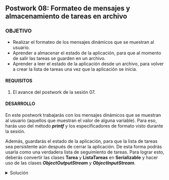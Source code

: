 ## Postwork 08: Formateo de mensajes y almacenamiento de tareas en archivo

### OBJETIVO

- Realizar el formateo de los mensajes dinámicos que se muestran al usuario.
- Aprender a almacenar el estado de la aplicación, para que al momento de salir las tareas se guarden en un archivo.
- Aprender a leer el estado de la aplicación desde un archivo, para volver a crear la lista de tareas una vez que la aplicación se inicia.

#### REQUISITOS

1. El avance del postwork de la sesión 07.


#### DESARROLLO

En este postwork trabajarás con los mensajes dinámicos que se muestran al usuario (aquellos que muestran el valor de alguna variable). Para eso, harás uso del método ***printf*** y los especificadores de formato visto durante la sesión. 

Además, guardarás el estado de la aplicación, para que la lista de tareas sea persistente aún después de cerrar la aplicación. De esta forma podrás usarla como una verdadera lista de seguimiento de tareas. Para lograr esto, deberás convertir las clases **Tarea** y **ListaTareas** en **Serializable** y hacer uso de las clases ***ObjectOutputStream*** y ***ObjectInputStream***.

<details>
        <summary>Solución</summary>

1. En la clase **ListaTareasMain**, justo después de leer la opción seleccionada por el usuario, se muestra la opción seleccionada. El primer cambio será modificar la instrucción **println** por **printf** y usar el especificador de formato para mostrar números enteros. Cambia la siguiente instrucción:
```java
        System.out.println("\n\nLa opción seleccionada es: " + opcionSeleccionada);
```

por:
```java
        System.out.printf("%n%nLa opción seleccionada es: %d%n", opcionSeleccionada);
```

2. En la clase **ListasTareas**, dentro del método **verListaTareas** existe un ciclo en el que se muestran las listas de tareas que se han dado de alta. Dentro de ese ciclo reemplaza el siguiente código:
```java
        System.out.println((i + 1) + " - " + listasTareas.get(i).getNombre());
```

por:
```java
        System.out.printf("%d - %s%n", (i + 1), listasTareas.get(i).getNombre());
```

3. En el método **actualizarListaDeTareas** en el `case 2:` cambia:
```java
        System.out.println("Se eliminó la tarea " + t1.getNombre());
```

por:
```java
        System.out.printf("Se eliminó la tarea %s%n", t1.getNombre());
```

y en el `case 3:` cambia:
```java
        System.out.println("La tarea " + t2.getNombre() + " se completó el " + t2.getFechaRealizacion());      
```
por:
```java
        System.out.printf("La tarea %s se completó el %2$te de %2$tB de %2$tY%n", t2.getNombre(), t2.getFechaRealizacion());
```
4. Finalmente, en el método **eliminarListaDeTareas** cambia:
```java
        System.out.println("Se eliminó la lista de tareas: " + listaEliminada.getNombre());
```
por:
```java
        System.out.printf("Se eliminó la lista de tareas: %s%n", listaEliminada.getNombre());
```

5. Ahora, haremos que el estado de la aplicación sea persistente. Esto será lo último que hagamos durante este curso. Lo primero es indicar que las clases **Tarea** y **ListaTareas**, que se encuentran en el subpaquete de **modelo** implementen la interface **java.io.Serializable**. Esto le indica a la JVM que los objetos de estas clases pueden ser enviadas a través de un flujo de bytes:

```java
        public class Tarea implements Serializable {
                ...
        }

        public class ListaTareas implements Serializable {
                ...
        }

```
6. Lo siguiente es agregar una constante que indique la ruta y nombre del archivo en el que se guardará la información. En la clase **ListasTareas**, agregaremos esta constante:

```java
        private static final String NOMBRE_ARCHIVO = System.getProperty("user.home") + "/.tareas";
```

Esto es una buena práctica, ya que estarás leyendo y escribiendo información en este archivo. De esta forma te aseguras de que ambos procesos usen exactamente los mismos nombres; además, si en algún momento decides cambiar la ubicación o el nombre del archivo, bastará con modificar la constante y de inmediato todos los lugares en donde se usa estarán actualizados.

7. Dentro de esta misma clase crea el método que cargará la lista de tareas. Este método se llamará **cargaTareas**; no recibirá ningún parámetro ni devolverá nada, pero si ocurre algún problema al momento de leer el archivo, será necesario reportar dicho problema a través de lanzar un error, conocido como Excepción. La firma del método es:

```java
        public void cargaTareas() throws Exception {
        }
```

8. Dentro de este método, lo primero será verificar si el archivo existe. Si no existe, puedes asumir que es la primera vez que se ejecuta la aplicación y por lo tanto aún no existen listas ni tareas:
```java
        if (new File(NOMBRE_ARCHIVO).exists()) {
        
        }
```

9. Si el archivo existe, crea una instancia de **ObjectInputStream**, que te permitirá recrear los objetos guardados en el archivo. Como la entrada de la información será un archivo, debes crear esta instancia usando un **FileInputStream** para leer del archivo cuyo nombre declaramos anteriormente en la constante:

```java
        ObjectInputStream ois = new ObjectInputStream(new FileInputStream(NOMBRE_ARCHIVO));
```

10. **ObjectInputStream** tiene un método llamado **readObject**, el cual devuelve un objeto con el contenido del archivo. Debes realizar un *cast* de este objeto genérico a una lista de **ListaTareas**, que es lo que guardaremos en el archivo en unos momentos:

```java
        listasTareas = (List<ListaTareas>) ois.readObject();
```

esto es todo, con este método podrás leer nuevamente las tareas al iniciar la aplicación.

11. Lo siguiente es invocar a este método. Para ello, agrega un constructor de la clase e invoca a **cargaTareas** dentro de este. s importante que el constructor también lance una excepción, de esta forma si ocurre un error en la lectura del archivo, el error se propagará hasta el elemento que cree la nueva instancia de **ListasTareas**, que en este caso es el método **main**:
```java
    public ListasTareas() throws Exception {
        cargaTareas();
    }
```

12. Ahora, agrega el método que permitirá guardar la lista de tareas. En la clase **ListasTareas** agrega un método llamado **guardarTareas**, el cual use un **ObjectOutputStream** para guardar la lista de tareas en el archivo apuntado por la constante. **ObjectOutputStream** proporciona el método **writeObject** para escribir el objeto en el archivo. 
```java
    public void guardarTareas() throws Exception {
        ObjectOutputStream oos = new ObjectOutputStream(new FileOutputStream(NOMBRE_ARCHIVO));
        oos.writeObject(listasTareas);
    }
```

13. En el método **main** tendrás que hacer dos cambios. El primero es invocar al método **guardarTareas** que acabas de crear. Esto debe ocurrir al momento de salir de la aplicación. En el método **main** colocaste una instrucción **switch**, y en el **case 6** ocurre la salida de la aplicación. En este momento lo único que haces es mostrar un mensaje. Antes de mostrar el mensaje deberás guardar el estado de la aplicación:
```java
        case 6:
                lista.guardarTareas();
                System.out.println("Saliendo de la aplicación.");
                break;
```
14. El segundo cambio que debes hacer es indicar que el método **main** también puede lanzar una excepción; esto hará que, si ocurre algún error, el mismo se propague hasta la JVM y haga que la aplicación termine:
```java
        public static void main(String[] args) throws Exception {
                ...
        }
```

15. Para terminar, solo queda modificar el menú de opciones que se le muestran al usuario, ahora la opción para salir debe indicar también que la aplicación se guardará. En el método **muestraOpciones** modifica la última opción de `Salir` a `Guardar y Salir`:
```java
        System.out.println("6. Guardar y Salir");
```

16. Con esto hemos terminado. Si ejecutas la aplicación y crear algunas tareas y listas y después sales de la misma, en el directorio de tu usuario deberá aparecer un nuevo archivo llamado **.tareas**. Si vuelves a ejecutar la aplicación y revisas las listas de tareas existentes, estas deben estar como quedaron en la última ocasión:

![imagen](img/img_01.png)

</details>




